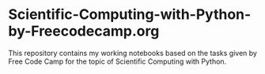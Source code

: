 # Scientific-Computing-with-Python-by-Freecodecamp.org
This repository contains my working notebooks based on the tasks given by Free Code Camp for the topic of Scientific Computing with Python.
